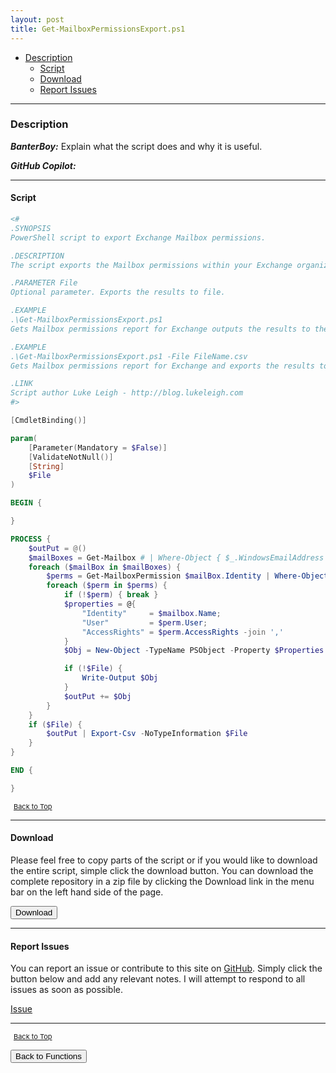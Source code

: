 ```yaml
---
layout: post
title: Get-MailboxPermissionsExport.ps1
---
```


- [Description](#description)
  - [Script](#script)
  - [Download](#download)
  - [Report Issues](#report-issues)

---

### Description

**_BanterBoy:_** Explain what the script does and why it is useful.

**_GitHub Copilot:_**

---

#### Script

```powershell
<#
.SYNOPSIS
PowerShell script to export Exchange Mailbox permissions.

.DESCRIPTION
The script exports the Mailbox permissions within your Exchange organization.

.PARAMETER File
Optional parameter. Exports the results to file.

.EXAMPLE
.\Get-MailboxPermissionsExport.ps1
Gets Mailbox permissions report for Exchange outputs the results to the screen

.EXAMPLE
.\Get-MailboxPermissionsExport.ps1 -File FileName.csv
Gets Mailbox permissions report for Exchange and exports the results to FileName.csv file.

.LINK
Script author Luke Leigh - http://blog.lukeleigh.com
#>

[CmdletBinding()]

param(
    [Parameter(Mandatory = $False)]
    [ValidateNotNull()]
    [String]
    $File
)

BEGIN {

}

PROCESS {
    $outPut = @()
    $mailBoxes = Get-Mailbox # | Where-Object { $_.WindowsEmailAddress -like '*specific-domain*' }
    foreach ($mailBox in $mailBoxes) {
        $perms = Get-MailboxPermission $mailBox.Identity | Where-Object { $_.User -notlike "Anonymous" -and $_.User -notlike "Default" }
        foreach ($perm in $perms) {
            if (!$perm) { break }
            $properties = @{
                "Identity"     = $mailbox.Name;
                "User"         = $perm.User;
                "AccessRights" = $perm.AccessRights -join ','
            }
            $Obj = New-Object -TypeName PSObject -Property $Properties

            if (!$File) {
                Write-Output $Obj
            }
            $outPut += $Obj
        }
    }
    if ($File) {
        $outPut | Export-Csv -NoTypeInformation $File
    }
}

END {

}
```

<span style="font-size:11px;"><a href="#"><i class="fas fa-caret-up" aria-hidden="true" style="color: white; margin-right:5px;"></i>Back to Top</a></span>

---

#### Download

Please feel free to copy parts of the script or if you would like to download the entire script, simple click the download button. You can download the complete repository in a zip file by clicking the Download link in the menu bar on the left hand side of the page.

<button class="btn" type="submit" onclick="window.open('/PowerShell/functions/exchange/Get-MailboxPermissionsExport.ps1')">
    <i class="fa fa-cloud-download-alt">
    </i>
        Download
</button>

---

#### Report Issues

You can report an issue or contribute to this site on <a href="https://github.com/BanterBoy/scripts-blog/issues">GitHub</a>. Simply click the button below and add any relevant notes. I will attempt to respond to all issues as soon as possible.

<!-- Place this tag where you want the button to render. -->

<a class="github-button" href="https://github.com/BanterBoy/scripts-blog/issues/new?title=Get-MailboxPermissionsExport.ps1&body=There is a problem with this function. Please find details below." data-show-count="true" aria-label="Issue BanterBoy/scripts-blog on GitHub">Issue</a>

---

<span style="font-size:11px;"><a href="#"><i class="fas fa-caret-up" aria-hidden="true" style="color: white; margin-right:5px;"></i>Back to Top</a></span>

<a href="/menu/_pages/functions.html">
    <button class="btn">
        <i class='fas fa-reply'>
        </i>
            Back to Functions
    </button>
</a>

[1]: http://ecotrust-canada.github.io/markdown-toc
[2]: https://github.com/googlearchive/code-prettify

